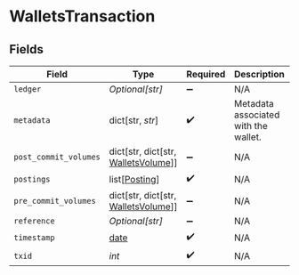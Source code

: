 # WalletsTransaction


## Fields

| Field                                                                       | Type                                                                        | Required                                                                    | Description                                                                 | Example                                                                     |
| --------------------------------------------------------------------------- | --------------------------------------------------------------------------- | --------------------------------------------------------------------------- | --------------------------------------------------------------------------- | --------------------------------------------------------------------------- |
| `ledger`                                                                    | *Optional[str]*                                                             | :heavy_minus_sign:                                                          | N/A                                                                         |                                                                             |
| `metadata`                                                                  | dict[str, *str*]                                                            | :heavy_check_mark:                                                          | Metadata associated with the wallet.                                        |                                                                             |
| `post_commit_volumes`                                                       | dict[str, dict[str, [WalletsVolume](../../models/shared/walletsvolume.md)]] | :heavy_minus_sign:                                                          | N/A                                                                         |                                                                             |
| `postings`                                                                  | list[[Posting](../../models/shared/posting.md)]                             | :heavy_check_mark:                                                          | N/A                                                                         |                                                                             |
| `pre_commit_volumes`                                                        | dict[str, dict[str, [WalletsVolume](../../models/shared/walletsvolume.md)]] | :heavy_minus_sign:                                                          | N/A                                                                         |                                                                             |
| `reference`                                                                 | *Optional[str]*                                                             | :heavy_minus_sign:                                                          | N/A                                                                         | ref:001                                                                     |
| `timestamp`                                                                 | [date](https://docs.python.org/3/library/datetime.html#date-objects)        | :heavy_check_mark:                                                          | N/A                                                                         |                                                                             |
| `txid`                                                                      | *int*                                                                       | :heavy_check_mark:                                                          | N/A                                                                         |                                                                             |